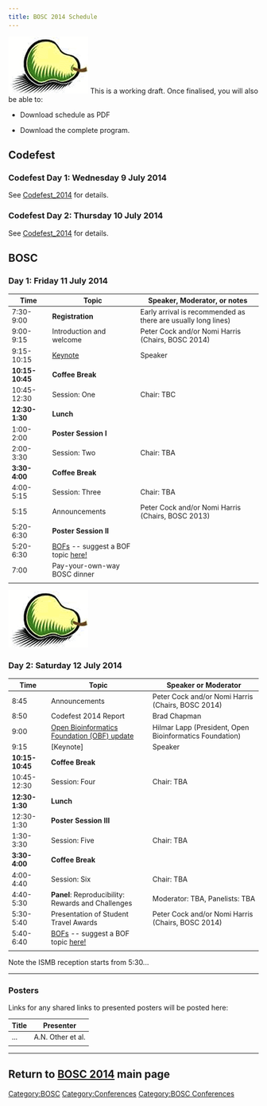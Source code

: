 ```yaml
---
title: BOSC 2014 Schedule
---
```


![BOSC logo|link=BOSC\_2014](Pear.png "fig:BOSC logo|link=BOSC_2014")
This is a working draft. Once finalised, you will also be able to:

- Download schedule as PDF

- Download the complete program.

Codefest
--------

### Codefest Day 1: Wednesday 9 July 2014

See [Codefest\_2014](Codefest_2014 "wikilink") for details.

### Codefest Day 2: Thursday 10 July 2014

See [Codefest\_2014](Codefest_2014 "wikilink") for details.

BOSC
----

### Day 1: Friday 11 July 2014

| Time            | Topic                                                                                       | Speaker, Moderator, or notes                                  |
|-----------------|---------------------------------------------------------------------------------------------|---------------------------------------------------------------|
| 7:30-9:00       | **Registration**                                                                            | Early arrival is recommended as there are usually long lines) |
| 9:00-9:15       | Introduction and welcome                                                                    | Peter Cock and/or Nomi Harris (Chairs, BOSC 2014)             |
| 9:15-10:15      | [Keynote](BOSC_2014_Keynote_Speakers "wikilink")                                            | Speaker                                                       |
| **10:15-10:45** | **Coffee Break**                                                                            |                                                               |
| 10:45-12:30     | Session: One                                                                                | Chair: TBC                                                    |
| **12:30-1:30**  | **Lunch**                                                                                   |                                                               |
| 1:00-2:00       | **Poster Session I**                                                                        |                                                               |
| 2:00-3:30       | Session: Two                                                                                | Chair: TBA                                                    |
| **3:30-4:00**   | **Coffee Break**                                                                            |                                                               |
| 4:00-5:15       | Session: Three                                                                              | Chair: TBA                                                    |
| 5:15            | Announcements                                                                               | Peter Cock and/or Nomi Harris (Chairs, BOSC 2013)             |
| 5:20-6:30       | **Poster Session II**                                                                       |                                                               |
| 5:20-6:30       | [BOFs](BOSC_2014/BOFs "wikilink") -- suggest a BOF topic [here!](BOSC_2014/BOFs "wikilink") |                                                               |
| 7:00            | Pay-your-own-way BOSC dinner                                                                |                                                               |
||

  
![BOSC logo|link=BOSC\_2014](Pear.png "fig:BOSC logo|link=BOSC_2014")

### Day 2: Saturday 12 July 2014

| Time            | Topic                                                                                       | Speaker or Moderator                                    |
|-----------------|---------------------------------------------------------------------------------------------|---------------------------------------------------------|
| 8:45            | Announcements                                                                               | Peter Cock and/or Nomi Harris (Chairs, BOSC 2014)       |
| 8:50            | Codefest 2014 Report                                                                        | Brad Chapman                                            |
| 9:00            | [Open Bioinformatics Foundation (OBF) update](http://www.open-bio.org/wiki/Main_Page)       | Hilmar Lapp (President, Open Bioinformatics Foundation) |
| 9:15            | \[Keynote\]                                                                                 | Speaker                                                 |
| **10:15-10:45** | **Coffee Break**                                                                            |                                                         |
| 10:45-12:30     | Session: Four                                                                               | Chair: TBA                                              |
| **12:30-1:30**  | **Lunch**                                                                                   |                                                         |
| 12:30-1:30      | **Poster Session III**                                                                      |                                                         |
| 1:30-3:30       | Session: Five                                                                               | Chair: TBA                                              |
| **3:30-4:00**   | **Coffee Break**                                                                            |                                                         |
| 4:00-4:40       | Session: Six                                                                                | Chair: TBA                                              |
| 4:40-5:30       | **Panel**: Reproducibility: Rewards and Challenges                                          | Moderator: TBA, Panelists: TBA                          |
| 5:30-5:40       | Presentation of Student Travel Awards                                                       | Peter Cock and/or Nomi Harris (Chairs, BOSC 2014)       |
| 5:40-6:40       | [BOFs](BOSC_2014/BOFs "wikilink") -- suggest a BOF topic [here!](BOSC_2014/BOFs "wikilink") |                                                         |
||

Note the ISMB reception starts from 5:30...

------------------------------------------------------------------------

### Posters

Links for any shared links to presented posters will be posted here:

| Title | Presenter         |
|-------|-------------------|
| ...   | A.N. Other et al. |
||

------------------------------------------------------------------------

Return to **[ BOSC 2014](BOSC_2014 "wikilink")** main page
----------------------------------------------------------

<Category:BOSC> <Category:Conferences> [Category:BOSC
Conferences](Category:BOSC_Conferences "wikilink")
